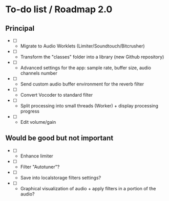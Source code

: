 # To-do list / Roadmap 2.0


## Principal

* [ ] - Migrate to Audio Worklets (Limiter/Soundtouch/Bitcrusher)
* [ ] - Transform the "classes" folder into a library (new Github repository)
* [ ] - Advanced settings for the app: sample rate, buffer size, audio channels number
* [ ] - Send custom audio buffer environment for the reverb filter
* [ ] - Convert Vocoder to standard filter
* [ ] - Split processing into small threads (Worker) + display processing progress
* [ ] - Edit volume/gain

## Would be good but not important

* [ ] - Enhance limiter
* [ ] - Filter "Autotuner"?
* [ ] - Save into localstorage filters settings?
* [ ] - Graphical visualization of audio + apply filters in a portion of the audio?